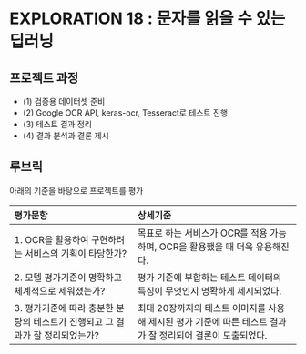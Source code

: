 # EXPLORATION 18 : 문자를 읽을 수 있는 딥러닝


## 프로젝트 과정

- (1) 검증용 데이터셋 준비
- (2) Google OCR API, keras-ocr, Tesseract로 테스트 진행
- (3) 테스트 결과 정리
- (4) 결과 분석과 결론 제시

## 루브릭
아래의 기준을 바탕으로 프로젝트를 평가

| 평가문항                                                     | 상세기준                                                     |
| :----------------------------------------------------------- | :----------------------------------------------------------- |
| 1. OCR을 활용하여 구현하려는 서비스의 기획이 타당한가? | 목표로 하는 서비스가 OCR를 적용 가능하며, OCR을 활용했을 때 더욱 유용해진다. |
| 2. 모델 평가기준이 명확하고 체계적으로 세워졌는가? | 평가 기준에 부합하는 테스트 데이터의 특징이 무엇인지 명확하게 제시되었다. |
| 3. 평가기준에 따라 충분한 분량의 테스트가 진행되고 그 결과가 잘 정리되었는가? | 최대 20장까지의 테스트 이미지를 사용해 제시된 평가 기준에 따른 테스트 결과가 잘 정리되어 결론이 도출되었다. |